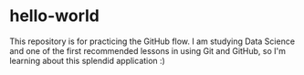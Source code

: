 # hello-world
This repository is for practicing the GitHub flow.
I am studying Data Science and one of the first recommended lessons in using Git and GitHub, so I'm learning about this splendid application :)
